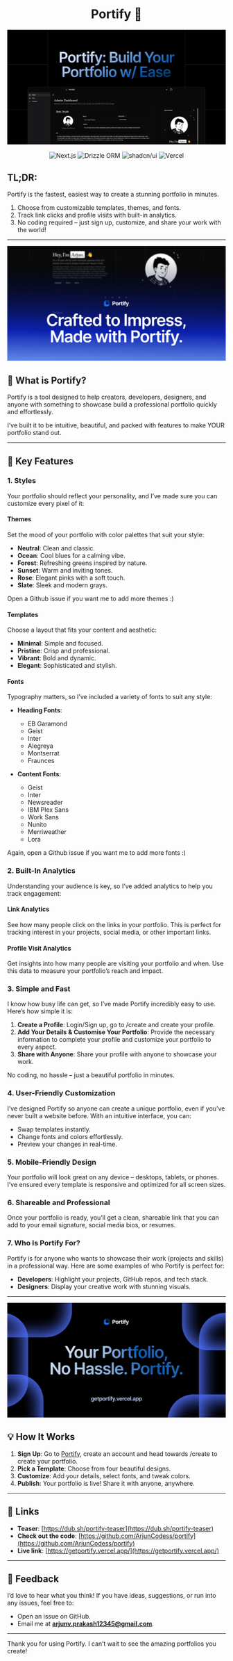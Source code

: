 <div align="center">

# Portify 📑

![OG](./public/og.png)

![Next.js](https://img.shields.io/badge/next%20js-000000?style=for-the-badge&logo=nextdotjs&logoColor=white)
![Drizzle ORM](https://img.shields.io/badge/drizzle-C5F74F?style=for-the-badge&logo=drizzle&logoColor=black)
![shadcn/ui](https://img.shields.io/badge/shadcn%2Fui-000000?style=for-the-badge&logo=shadcnui&logoColor=white)
![Vercel](https://img.shields.io/badge/Vercel-000000?style=for-the-badge&logo=vercel&logoColor=white)

</div>

## **TL;DR:**

Portify is the fastest, easiest way to create a stunning portfolio in minutes.

1. Choose from customizable templates, themes, and fonts.
2. Track link clicks and profile visits with built-in analytics.
3. No coding required – just sign up, customize, and share your work with the world!  

---

![OG](./public/hero1.png)

## 🚀 What is Portify?  

Portify is a tool designed to help creators, developers, designers, and anyone with something to showcase build a professional portfolio quickly and effortlessly.

I’ve built it to be intuitive, beautiful, and packed with features to make YOUR portfolio stand out.

---

## 🌟 Key Features  

### **1. Styles**  

Your portfolio should reflect your personality, and I’ve made sure you can customize every pixel of it:

#### **Themes**

Set the mood of your portfolio with color palettes that suit your style:  

- **Neutral**: Clean and classic.  
- **Ocean**: Cool blues for a calming vibe.  
- **Forest**: Refreshing greens inspired by nature.  
- **Sunset**: Warm and inviting tones.  
- **Rose**: Elegant pinks with a soft touch.  
- **Slate**: Sleek and modern grays.

Open a Github issue if you want me to add more themes :)

#### **Templates**  

Choose a layout that fits your content and aesthetic:  

- **Minimal**: Simple and focused.  
- **Pristine**: Crisp and professional.  
- **Vibrant**: Bold and dynamic.  
- **Elegant**: Sophisticated and stylish.  

#### **Fonts**  

Typography matters, so I’ve included a variety of fonts to suit any style:  

- **Heading Fonts**:  
  - EB Garamond  
  - Geist  
  - Inter  
  - Alegreya  
  - Montserrat  
  - Fraunces  

- **Content Fonts**:  
  - Geist  
  - Inter  
  - Newsreader  
  - IBM Plex Sans  
  - Work Sans  
  - Nunito  
  - Merriweather  
  - Lora

Again, open a Github issue if you want me to add more fonts :)

### **2. Built-In Analytics**  

Understanding your audience is key, so I’ve added analytics to help you track engagement:  

#### **Link Analytics**  

See how many people click on the links in your portfolio.
This is perfect for tracking interest in your projects, social media, or other important links.  

#### **Profile Visit Analytics**  

Get insights into how many people are visiting your portfolio and when.
Use this data to measure your portfolio’s reach and impact.  

### **3. Simple and Fast**  

I know how busy life can get, so I’ve made Portify incredibly easy to use. Here’s how simple it is:  

1. **Create a Profile**: Login/Sign up, go to /create and create your profile.
2. **Add Your Details & Customise Your Portfolio**: Provide the necessary information to complete your profile and customize your portfolio to every aspect.
3. **Share with Anyone**: Share your profile with anyone to showcase your work.

No coding, no hassle – just a beautiful portfolio in minutes.

### **4. User-Friendly Customization**

I’ve designed Portify so anyone can create a unique portfolio, even if you’ve never built a website before. With an intuitive interface, you can:  

- Swap templates instantly.  
- Change fonts and colors effortlessly.  
- Preview your changes in real-time.  

### **5. Mobile-Friendly Design**  

Your portfolio will look great on any device – desktops, tablets, or phones. I’ve ensured every template is responsive and optimized for all screen sizes.  

### **6. Shareable and Professional**  

Once your portfolio is ready, you’ll get a clean, shareable link that you can add to your email signature, social media bios, or resumes.  

### **7. Who Is Portify For?**  

Portify is for anyone who wants to showcase their work (projects and skills) in a professional way. Here are some examples of who Portify is perfect for:  

- **Developers**: Highlight your projects, GitHub repos, and tech stack.  
- **Designers**: Display your creative work with stunning visuals.  

---

![OG](./public/og1.png)

## 💡 How It Works  

1. **Sign Up**: Go to [Portify](https://getportify.vercel.app/), create an account and head towards /create to create your portfolio.  
2. **Pick a Template**: Choose from four beautiful designs.  
3. **Customize**: Add your details, select fonts, and tweak colors.  
4. **Publish**: Your portfolio is live! Share it with anyone, anywhere.  

---

## 🔗 Links  

- **Teaser**: [https://dub.sh/portify-teaser](https://dub.sh/portify-teaser)  
- **Check out the code**: [https://github.com/ArjunCodess/portify](https://github.com/ArjunCodess/portify)  
- **Live link**: [https://getportify.vercel.app/](https://getportify.vercel.app/)  

---

## 💬 Feedback  

I’d love to hear what you think! If you have ideas, suggestions, or run into any issues, feel free to:  

- Open an issue on GitHub.
- Email me at **arjunv.prakash12345@gmail.com**.  

---

Thank you for using Portify. I can’t wait to see the amazing portfolios you create!
